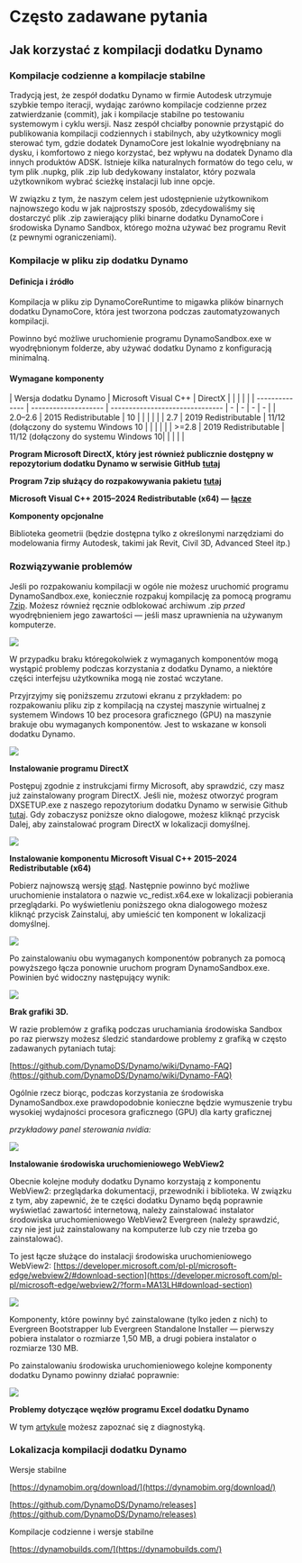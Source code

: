 # Często zadawane pytania

## Jak korzystać z kompilacji dodatku Dynamo

### Kompilacje codzienne a kompilacje stabilne

Tradycją jest, że zespół dodatku Dynamo w firmie Autodesk utrzymuje szybkie tempo iteracji, wydając zarówno kompilacje codzienne przez zatwierdzanie (commit), jak i kompilacje stabilne po testowaniu systemowym i cyklu wersji. Nasz zespół chciałby ponownie przystąpić do publikowania kompilacji codziennych i stabilnych, aby użytkownicy mogli sterować tym, gdzie dodatek DynamoCore jest lokalnie wyodrębniany na dysku, i komfortowo z niego korzystać, bez wpływu na dodatek Dynamo dla innych produktów ADSK. Istnieje kilka naturalnych formatów do tego celu, w tym plik .nupkg, plik .zip lub dedykowany instalator, który pozwala użytkownikom wybrać ścieżkę instalacji lub inne opcje.

W związku z tym, że naszym celem jest udostępnienie użytkownikom najnowszego kodu w jak najprostszy sposób, zdecydowaliśmy się dostarczyć plik .zip zawierający pliki binarne dodatku DynamoCore i środowiska Dynamo Sandbox, którego można używać bez programu Revit (z pewnymi ograniczeniami).

### Kompilacje w pliku zip dodatku Dynamo

#### Definicja i źródło

Kompilacja w pliku zip DynamoCoreRuntime to migawka plików binarnych dodatku DynamoCore, która jest tworzona podczas zautomatyzowanych kompilacji.

Powinno być możliwe uruchomienie programu DynamoSandbox.exe w wyodrębnionym folderze, aby używać dodatku Dynamo z konfiguracją minimalną.

#### Wymagane komponenty

| Wersja dodatku Dynamo | Microsoft Visual C++ | DirectX | | | | | | -------------- | -------------------- | ------------------------------- | - | - | - | - | | 2.0–2.6 | 2015 Redistributable | 10 | | | | | | 2.7 | 2019 Redistributable | 11/12 (dołączony do systemu Windows 10 | | | | | | >=2.8 | 2019 Redistributable | 11/12 (dołączony do systemu Windows 10| | | | |

**Program Microsoft DirectX, który jest również publicznie dostępny w repozytorium dodatku Dynamo w serwisie GitHub** [**tutaj**](https://github.com/DynamoDS/Dynamo/tree/master/tools/install/Extra/DirectX)

**Program 7zip służący do rozpakowywania pakietu** [**tutaj**](https://www.7-zip.org/download.html)

**Microsoft Visual C++ 2015–2024 Redistributable (x64) —** [**łącze**](https://aka.ms/vs/17/release/vc_redist.x64.exe)

**Komponenty opcjonalne**

Biblioteka geometrii (będzie dostępna tylko z określonymi narzędziami do modelowania firmy Autodesk, takimi jak Revit, Civil 3D, Advanced Steel itp.)

### Rozwiązywanie problemów

Jeśli po rozpakowaniu kompilacji w ogóle nie możesz uruchomić programu DynamoSandbox.exe, koniecznie rozpakuj kompilację za pomocą programu [7zip](https://www.7-zip.org/download.html). Możesz również ręcznie odblokować archiwum .zip _przed_ wyodrębnieniem jego zawartości — jeśli masz uprawnienia na używanym komputerze.

![](images/a-7/dynamo-builds-1.png)

W przypadku braku któregokolwiek z wymaganych komponentów mogą wystąpić problemy podczas korzystania z dodatku Dynamo, a niektóre części interfejsu użytkownika mogą nie zostać wczytane.

Przyjrzyjmy się poniższemu zrzutowi ekranu z przykładem: po rozpakowaniu pliku zip z kompilacją na czystej maszynie wirtualnej z systemem Windows 10 bez procesora graficznego (GPU) na maszynie brakuje obu wymaganych komponentów. Jest to wskazane w konsoli dodatku Dynamo.

![](images/a-7/dynamo-builds-2.png)

**Instalowanie programu DirectX**

Postępuj zgodnie z instrukcjami firmy Microsoft, aby sprawdzić, czy masz już zainstalowany program DirectX. Jeśli nie, możesz otworzyć program DXSETUP.exe z naszego repozytorium dodatku Dynamo w serwisie Github [tutaj](https://github.com/DynamoDS/Dynamo/tree/master/tools/install/Extra/DirectX). Gdy zobaczysz poniższe okno dialogowe, możesz kliknąć przycisk Dalej, aby zainstalować program DirectX w lokalizacji domyślnej.

![](images/a-7/dynamo-builds-3.png)

**Instalowanie komponentu Microsoft Visual C++ 2015–2024 Redistributable (x64)**

Pobierz najnowszą wersję [stąd](https://aka.ms/vs/17/release/vc_redist.x64.exe). Następnie powinno być możliwe uruchomienie instalatora o nazwie vc_redist.x64.exe w lokalizacji pobierania przeglądarki. Po wyświetleniu poniższego okna dialogowego możesz kliknąć przycisk Zainstaluj, aby umieścić ten komponent w lokalizacji domyślnej.

![](images/a-7/dynamo-builds-4.png)

Po zainstalowaniu obu wymaganych komponentów pobranych za pomocą powyższego łącza ponownie uruchom program DynamoSandbox.exe. Powinien być widoczny następujący wynik:

![](images/a-7/dynamo-builds-5.png)

**Brak grafiki 3D.**

W razie problemów z grafiką podczas uruchamiania środowiska Sandbox po raz pierwszy możesz śledzić standardowe problemy z grafiką w często zadawanych pytaniach tutaj:

[https://github.com/DynamoDS/Dynamo/wiki/Dynamo-FAQ](https://github.com/DynamoDS/Dynamo/wiki/Dynamo-FAQ)

Ogólnie rzecz biorąc, podczas korzystania ze środowiska DynamoSandbox.exe prawdopodobnie konieczne będzie wymuszenie trybu wysokiej wydajności procesora graficznego (GPU) dla karty graficznej

_przykładowy panel sterowania nvidia:_

![](images/a-7/dynamo-builds-6.png)

**Instalowanie środowiska uruchomieniowego WebView2**

Obecnie kolejne moduły dodatku Dynamo korzystają z komponentu WebView2: przeglądarka dokumentacji, przewodniki i biblioteka. W związku z tym, aby zapewnić, że te części dodatku Dynamo będą poprawnie wyświetlać zawartość internetową, należy zainstalować instalator środowiska uruchomieniowego WebView2 Evergreen (należy sprawdzić, czy nie jest już zainstalowany na komputerze lub czy nie trzeba go zainstalować).

To jest łącze służące do instalacji środowiska uruchomieniowego WebView2: [https://developer.microsoft.com/pl-pl/microsoft-edge/webview2/#download-section](https://developer.microsoft.com/pl-pl/microsoft-edge/webview2/?form=MA13LH#download-section)

![](images/a-7/dynamo-builds-7.png)

Komponenty, które powinny być zainstalowane (tylko jeden z nich) to Evergreen Bootstrapper lub Evergreen Standalone Installer — pierwszy pobiera instalator o rozmiarze 1,50 MB, a drugi pobiera instalator o rozmiarze 130 MB.

Po zainstalowaniu środowiska uruchomieniowego kolejne komponenty dodatku Dynamo powinny działać poprawnie:

![](images/a-7/dynamo-builds-8.png)

**Problemy dotyczące węzłów programu Excel dodatku Dynamo**

W tym [artykule](https://knowledge.autodesk.com/support/revit-products/troubleshooting/caas/sfdcarticles/sfdcarticles/Warning-Data-ImportExcel-operation-failed-Could-not-load-file-or-assembly-Microsoft-Office-Interop-Excel-when-running-the-Dynamo-script-in-Revit.html) możesz zapoznać się z diagnostyką.

### Lokalizacja kompilacji dodatku Dynamo

Wersje stabilne

[https://dynamobim.org/download/](https://dynamobim.org/download/)

[https://github.com/DynamoDS/Dynamo/releases](https://github.com/DynamoDS/Dynamo/releases)

Kompilacje codzienne i wersje stabilne

[https://dynamobuilds.com/](https://dynamobuilds.com/)
